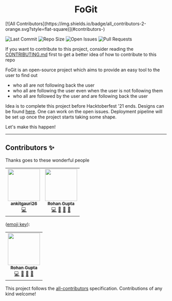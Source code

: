 <h1 align="center">FoGit</h1>
<!-- ALL-CONTRIBUTORS-BADGE:START - Do not remove or modify this section -->
[![All Contributors](https://img.shields.io/badge/all_contributors-2-orange.svg?style=flat-square)](#contributors-)
<!-- ALL-CONTRIBUTORS-BADGE:END -->

![Last Commit](https://img.shields.io/github/last-commit/demondaddy22/fogit?color=%23abd100&style=for-the-badge)
![Repo Size](https://img.shields.io/github/repo-size/demondaddy22/fogit?color=%23ff47b6&style=for-the-badge)
![Open Issues](https://img.shields.io/github/issues-raw/demondaddy22/fogit?color=%239e6eff&style=for-the-badge)
![Pull Requests](https://img.shields.io/github/issues-pr-raw/demondaddy22/fogit?color=%2302b09f&style=for-the-badge)

If you want to contribute to this project, consider reading the
[CONTRIBUTING.md](CONTRIBUTING.md) first to get a better idea of how to
contribute to this repo

FoGit is an open-source project which aims to provide an easy tool to the user
to find out

-   who all are not following back the user
-   who all are following the user even when the user is not following them
-   who all are followed by the user and are following back the user

Idea is to complete this project before Hacktoberfest '21 ends. Designs can be
found [here](design/). One can work on the open issues. Deployment pipeline will
be set up once the project starts taking some shape.

Let's make this happen!

---

## Contributors ✨

Thanks goes to these wonderful people
<!-- ALL-CONTRIBUTORS-LIST:START - Do not remove or modify this section -->
<!-- prettier-ignore-start -->
<!-- markdownlint-disable -->
<table>
  <tr>
    <td align="center"><a href="https://github.com/ankitgauri26"><img src="https://avatars.githubusercontent.com/u/22481268?v=4?s=100" width="100px;" alt=""/><br /><sub><b>ankitgauri26</b></sub></a><br /><a href="https://github.com/DemonDaddy22/FoGit/commits?author=ankitgauri26" title="Code">💻</a></td>
    <td align="center"><a href="https://rohangupta.xyz/"><img src="https://avatars.githubusercontent.com/u/39908472?v=4?s=100" width="100px;" alt=""/><br /><sub><b>Rohan Gupta</b></sub></a><br /><a href="https://github.com/DemonDaddy22/FoGit/commits?author=DemonDaddy22" title="Code">💻</a> <a href="#ideas-DemonDaddy22" title="Ideas, Planning, & Feedback">🤔</a> <a href="#design-DemonDaddy22" title="Design">🎨</a> <a href="https://github.com/DemonDaddy22/FoGit/commits?author=DemonDaddy22" title="Documentation">📖</a></td>
  </tr>
</table>

<!-- markdownlint-restore -->
<!-- prettier-ignore-end -->

<!-- ALL-CONTRIBUTORS-LIST:END -->
([emoji key](https://allcontributors.org/docs/en/emoji-key)):

<!-- ALL-CONTRIBUTORS-LIST:START - Do not remove or modify this section -->
<!-- prettier-ignore-start -->
<!-- markdownlint-disable -->
<table>
  <tr>
    <td align="center"><a href="https://shades-of-demon.herokuapp.com/"><img src="https://avatars1.githubusercontent.com/u/39908472?v=4" width="100px;" alt=""/><br /><sub><b>Rohan Gupta</b></sub></a><br /><a href="https://github.com/DemonDaddy22/fogit/commits?author=DemonDaddy22" title="Code">💻</a> <a href="#ideas-DemonDaddy22" title="Ideas, Planning, & Feedback">🤔</a> <a href="https://github.com/DemonDaddy22/fogit/commits?author=DemonDaddy22" title="Documentation">📖</a> <a href="https://github.com/DemonDaddy22/fogit/pulls?q=is%3Apr+reviewed-by%3ADemonDaddy22" title="Reviewed Pull Requests">👀</a></td>
</table>

<!-- markdownlint-enable -->
<!-- prettier-ignore-end -->

<!-- ALL-CONTRIBUTORS-LIST:END -->

This project follows the
[all-contributors](https://github.com/all-contributors/all-contributors)
specification. Contributions of any kind welcome!
